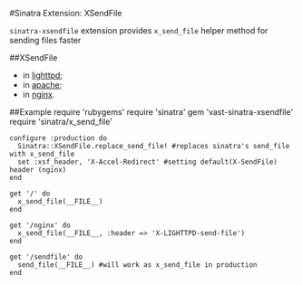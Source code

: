 #Sinatra Extension: XSendFile

`sinatra-xsendfile` extension provides `x_send_file` helper method for sending files faster

##XSendFile
* in [lighttpd](http://redmine.lighttpd.net/projects/1/wiki/X-LIGHTTPD-send-file);
* in [apache](http://tn123.ath.cx/mod_xsendfile/);
* in [nginx](http://wiki.nginx.org/NginxXSendfile).


##Example
    require 'rubygems'
    require 'sinatra'
    gem 'vast-sinatra-xsendfile'
    require 'sinatra/x_send_file'

    configure :production do
      Sinatra::XSendFile.replace_send_file! #replaces sinatra's send_file with x_send_file
      set :xsf_header, 'X-Accel-Redirect' #setting default(X-SendFile) header (nginx)
    end

    get '/' do
      x_send_file(__FILE__)
    end

    get '/nginx' do
      x_send_file(__FILE__, :header => 'X-LIGHTTPD-send-file')
    end

    get '/sendfile' do
      send_file(__FILE__) #will work as x_send_file in production
    end
